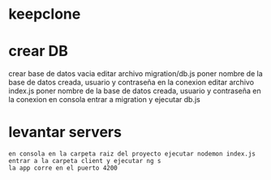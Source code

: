 # keepclone
# crear DB
  crear base de datos vacia
  editar archivo migration/db.js poner nombre de la base de datos creada, usuario y contraseña en la conexion
  editar archivo index.js poner nombre de la base de datos creada, usuario y contraseña en la conexion
  en consola entrar a migration y ejecutar db.js
  
#  levantar servers
    en consola en la carpeta raiz del proyecto ejecutar nodemon index.js
    entrar a la carpeta client y ejecutar ng s
    la app corre en el puerto 4200

